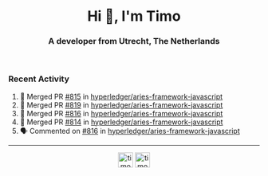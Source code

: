<h1 align="center">Hi 👋, I'm Timo</h1>
<h3 align="center">A developer from Utrecht, The Netherlands</h3>
<br/>
<!-- https://github.com/rahuldkjain/github-profile-readme-generator --!>

<!--  <p align="left"><img src="https://github-readme-stats.vercel.app/api?username=timoglastra&show_icons=true&count_private=true&" alt="timoglastra" /></p> --!>

<!--
Github language stats
<p align="left"><img src="https://github-readme-stats.vercel.app/api/top-langs/?username=timoglastra&layout=compact" alt="timoglastra" /><p>
-->

<!-- Codestats language stats -->
<!-- <p align="left"><img src="https://codestats-readme.vercel.app/api/top-langs/?username=timoglastra&layout=compact&language_count=12" alt="timoglastra" /><p>    --!>
  
<h3>Recent Activity</h3>

<!--START_SECTION:activity-->
1. 🎉 Merged PR [#815](https://github.com/hyperledger/aries-framework-javascript/pull/815) in [hyperledger/aries-framework-javascript](https://github.com/hyperledger/aries-framework-javascript)
2. 🎉 Merged PR [#819](https://github.com/hyperledger/aries-framework-javascript/pull/819) in [hyperledger/aries-framework-javascript](https://github.com/hyperledger/aries-framework-javascript)
3. 🎉 Merged PR [#816](https://github.com/hyperledger/aries-framework-javascript/pull/816) in [hyperledger/aries-framework-javascript](https://github.com/hyperledger/aries-framework-javascript)
4. 🎉 Merged PR [#814](https://github.com/hyperledger/aries-framework-javascript/pull/814) in [hyperledger/aries-framework-javascript](https://github.com/hyperledger/aries-framework-javascript)
5. 🗣 Commented on [#816](https://github.com/hyperledger/aries-framework-javascript/issues/816) in [hyperledger/aries-framework-javascript](https://github.com/hyperledger/aries-framework-javascript)
<!--END_SECTION:activity-->

---

<p align="center">
<a href="https://twitter.com/timoglastra" target="blank"><img align="center" src="https://cdn.jsdelivr.net/npm/simple-icons@3.0.1/icons/twitter.svg" alt="timoglastra" height="30" width="30" /></a>
<a href="https://linkedin.com/in/timoglastra" target="blank"><img align="center" src="https://cdn.jsdelivr.net/npm/simple-icons@3.0.1/icons/linkedin.svg" alt="timoglastra" height="30" width="30" /></a>
</p>



